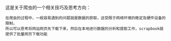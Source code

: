 这是关于爬虫的一个相关技巧及思考方向：

    在爬虫的过程中，一般容易遇到的问题就是数据的获取，这受限于网络环境的稳定及硬件设备的限制，
    所以可以思考将网站网页先下载下来，然后在本地进行数据的分析和提取工作，scrapbook就提供了批量网页下载功能
